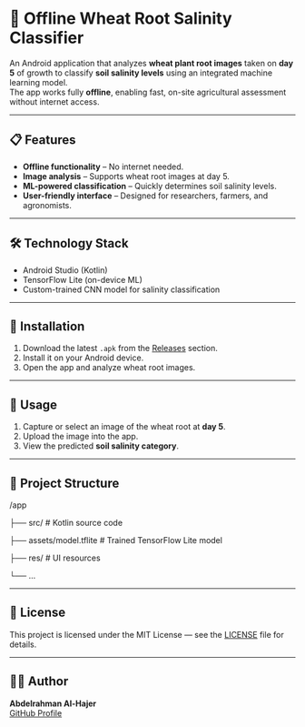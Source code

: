 # 🌾 Offline Wheat Root Salinity Classifier

An Android application that analyzes **wheat plant root images** taken on **day 5** of growth to classify **soil salinity levels** using an integrated machine learning model.  
The app works fully **offline**, enabling fast, on-site agricultural assessment without internet access.

---

## 📋 Features
- **Offline functionality** – No internet needed.
- **Image analysis** – Supports wheat root images at day 5.
- **ML-powered classification** – Quickly determines soil salinity levels.
- **User-friendly interface** – Designed for researchers, farmers, and agronomists.

---

## 🛠️ Technology Stack
- Android Studio (Kotlin)
- TensorFlow Lite (on-device ML)
- Custom-trained CNN model for salinity classification

---

## 🚀 Installation
1. Download the latest `.apk` from the [Releases](../../releases) section.
2. Install it on your Android device.
3. Open the app and analyze wheat root images.

---

## 📖 Usage
1. Capture or select an image of the wheat root at **day 5**.
2. Upload the image into the app.
3. View the predicted **soil salinity category**.

---

## 📂 Project Structure
 /app
 
├── src/ # Kotlin source code

├── assets/model.tflite # Trained TensorFlow Lite model

├── res/ # UI resources

└── ...

---

## 📜 License
This project is licensed under the MIT License — see the [LICENSE](LICENSE) file for details.

---

## 👨‍💻 Author
**Abdelrahman Al-Hajer**  
[GitHub Profile](https://github.com/B000Dy)

